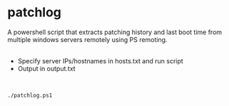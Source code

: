 # patchlog
A powershell script that extracts patching history and last boot time from multiple windows servers remotely using PS remoting.
<br>
<br>
- Specify server IPs/hostnames in hosts.txt and run script
- Output in output.txt
<br>

```text
./patchlog.ps1
```

